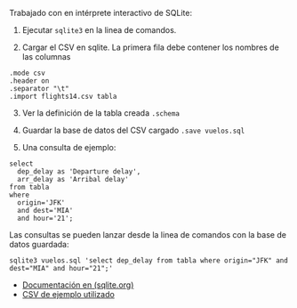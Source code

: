 Trabajado con en intérprete interactivo de SQLite:

1. Ejecutar ```sqlite3``` en la linea de comandos.

1. Cargar el CSV en sqlite. La primera fila debe contener los nombres de las columnas
```
.mode csv 
.header on
.separator "\t"
.import flights14.csv tabla
```
3. Ver la definición de la tabla creada
`.schema`

1. Guardar la base de datos del CSV cargado
`.save vuelos.sql`

1. Una consulta de ejemplo:
```
select 
  dep_delay as 'Departure delay',
  arr_delay as 'Arribal delay' 
from tabla 
where 
  origin='JFK' 
  and dest='MIA' 
  and hour='21';
``` 
Las consultas se pueden lanzar desde la linea de comandos con la base de datos guardada:
```
sqlite3 vuelos.sql 'select dep_delay from tabla where origin="JFK" and dest="MIA" and hour="21";'
```

- [Documentación en (sqlite.org)](https://www.sqlite.org/cli.html)
- [CSV de ejemplo utilizado](https://github.com/Rdatatable/data.table/blob/master/vignettes/flights14.csv)
